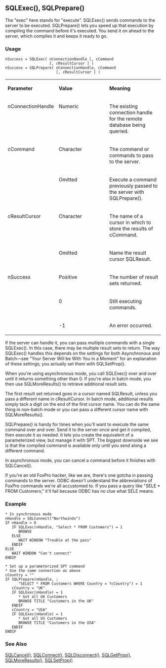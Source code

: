 ## SQLExec(), SQLPrepare()

The "exec" here stands for "execute". SQLExec() sends commands to the server to be executed. SQLPrepare() lets you speed up that execution by compiling the command before it's executed. You send it on ahead to the server, which compiles it and keeps it ready to go.

### Usage

```foxpro
nSuccess = SQLExec( nConnectionHandle [, cCommand
                    [, cResultCursor ] )
nSuccess = SQLPrepare( nConnectionHandle, cCommand
                       [, cResultCursor ] )
```
<table>
<tr>
  <td width="32%" valign="top">
  <p><b>Parameter</b></p>
  </td>
  <td width=23% valign=top>
  <p><b>Value</b></p>
  </td>
  <td width=45% valign=top>
  <p><b>Meaning</b></p>
  </td>
 </tr>
<tr>
  <td width="32%" valign="top">
  <p>nConnectionHandle</p>
  </td>
  <td width=23% valign=top>
  <p>Numeric</p>
  </td>
  <td width=45% valign=top>
  <p>The existing connection handle for the remote database being queried.</p>
  </td>
 </tr>
<tr>
  <td width=32% rowspan=2 valign=top>
  <p>cCommand</p>
  </td>
  <td width=23% valign=top>
  <p>Character</p>
  </td>
  <td width=45% valign=top>
  <p>The command or commands to pass to the server.</p>
  </td>
 </tr>
<tr>
  <td width=33% valign=top>
  <p>Omitted</p>
  </td>
  <td width=67% valign=top>
  <p>Execute a command previously passed to the server with SQLPrepare().</p>
  </td>
 </tr>
<tr>
  <td width=32% rowspan=2 valign=top>
  <p>cResultCursor</p>
  </td>
  <td width=23% valign=top>
  <p>Character</p>
  </td>
  <td width=45% valign=top>
  <p>The name of a cursor in which to store the results of cCommand.</p>
  </td>
 </tr>
<tr>
  <td width=33% valign=top>
  <p>Omitted</p>
  </td>
  <td width=67% valign=top>
  <p>Name the result cursor SQLResult.</p>
  </td>
 </tr>
<tr>
  <td width=32% rowspan=3 valign=top>
  <p>nSuccess</p>
  </td>
  <td width=23% valign=top>
  <p>Positive</p>
  </td>
  <td width=45% valign=top>
  <p>The number of result sets returned.</p>
  </td>
 </tr>
<tr>
  <td width=33% valign=top>
  <p>0</p>
  </td>
  <td width=67% valign=top>
  <p>Still executing commands.</p>
  </td>
 </tr>
<tr>
  <td width=33% valign=top>
  <p>-1</p>
  </td>
  <td width=67% valign=top>
  <p>An error occurred.</p>
  </td>
 </tr>
</table>

If the server can handle it, you can pass multiple commands with a single SQLExec(). In this case, there may be multiple result sets to return. The way SQLExec() handles this depends on the settings for both Asynchronous and Batch&mdash;see "Your Server Will be With You in a Moment" for an explanation of these settings; you actually set them with SQLSetProp().

When you're using asynchronous mode, you call SQLExec() over and over until it returns something other than 0. If you're also in batch mode, you then use SQLMoreResults() to retrieve additional result sets.

The first result set returned goes in a cursor named SQLResult, unless you pass a different name in cResultCursor. In batch mode, additional results simply tack a digit on the end of the first cursor name. You can do the same thing in non-batch mode or you can pass a different cursor name with SQLMoreResults().

SQLPrepare() is handy for times when you'll want to execute the same command over and over. Send it to the server once and get it compiled, then execute it as needed. It lets you create the equivalent of a parameterized view, but manage it with SPT. The biggest downside we see is that the compiled command is available only until you send along a different command.

In asynchronous mode, you can cancel a command before it finishes with SQLCancel().

If you're an old FoxPro hacker, like we are, there's one gotcha in passing commands to the server. ODBC doesn't understand the abbreviations of FoxPro commands we're all accustomed to. If you pass a query like "SELE * FROM Customers," it'll fail because ODBC has no clue what SELE means.

### Example

```foxpro
* In synchronous mode
nHandle = SQLConnect("Northwinds")
IF nHandle > 0
   IF SQLExec(nHandle, "Select * FROM Customers") = 1
      BROWSE
   ELSE
      WAIT WINDOW "Trouble at the pass"
   ENDIF
ELSE
   WAIT WINDOW "Can't connect"
ENDIF

* Set up a parameterized SPT command
* Use the same connection as above
cCountry = ""
IF SQLPrepare(nHandle, ;
      "SELECT * FROM Customers WHERE Country = ?cCountry") = 1
   cCountry = "UK"
   IF SQLExec(nHandle) = 1
      * Got all UK Customers
      BROWSE TITLE "Customers in the UK"
   ENDIF
   cCountry = "USA"
   IF SQLExec(nHandle) = 1
      * Got all US Customers
      BROWSE TITLE "Customers in the USA"
   ENDIF
ENDIF
```
### See Also

[SQLCancel()](s4g403.md), [SQLConnect()](s4g400.md), [SQLDisconnect()](s4g400.md), [SQLGetProp()](s4g399.md), [SQLMoreResults()](s4g570.md), [SQLSetProp()](s4g399.md)